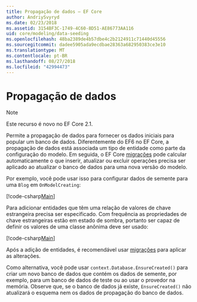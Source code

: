 ```yaml
---
title: Propagação de dados – EF Core
author: AndriySvyryd
ms.date: 02/23/2018
ms.assetid: 3154BF3C-1749-4C60-8D51-AE86773AA116
uid: core/modeling/data-seeding
ms.openlocfilehash: 48ba2389de4b57dbe4c2b2124911c71440d45556
ms.sourcegitcommit: dadee5905ada9ecdbae28363a682950383ce3e10
ms.translationtype: MT
ms.contentlocale: pt-BR
ms.lasthandoff: 08/27/2018
ms.locfileid: "42994473"
---
```

# <a name="data-seeding"></a>Propagação de dados

> [!NOTE]  
> Este recurso é novo no EF Core 2.1.

Permite a propagação de dados para fornecer os dados iniciais para popular um banco de dados. Diferentemente do EF6 no EF Core, a propagação de dados está associada um tipo de entidade como parte da configuração do modelo. Em seguida, o EF Core [migrações](xref:core/managing-schemas/migrations/index) pode calcular automaticamente o que inserir, atualizar ou excluir operações precisa ser aplicado ao atualizar o banco de dados para uma nova versão do modelo.

Por exemplo, você pode usar isso para configurar dados de semente para uma `Blog` em `OnModelCreating`:

[!code-csharp[Main](../../../samples/core/DataSeeding/DataSeedingContext.cs?name=BlogSeed)]

Para adicionar entidades que têm uma relação de valores de chave estrangeira precisa ser especificado. Com frequência as propriedades de chave estrangeiras estão em estado de sombra, portanto ser capaz de definir os valores de uma classe anônima deve ser usado:

[!code-csharp[Main](../../../samples/core/DataSeeding/DataSeedingContext.cs?name=PostSeed)]

Após a adição de entidades, é recomendável usar [migrações](xref:core/managing-schemas/migrations/index) para aplicar as alterações. 

Como alternativa, você pode usar `context.Database.EnsureCreated()` para criar um novo banco de dados que contém os dados de semente, por exemplo, para um banco de dados de teste ou ao usar o provedor na memória. Observe que, se o banco de dados já existe, `EnsureCreated()` não atualizará o esquema nem os dados de propagação do banco de dados.
